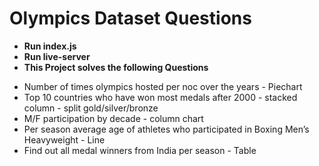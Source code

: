 # Olympics Dataset Questions #
* **Run index.js**
* **Run live-server**
* **This Project solves the following Questions**

- Number of times olympics hosted per noc over the years - Piechart
- Top 10 countries who have won most medals after 2000 - stacked column - split gold/silver/bronze
- M/F participation by decade - column chart
- Per season average age of athletes who participated in Boxing Men’s Heavyweight - Line
- Find out all medal winners from India per season - Table 
